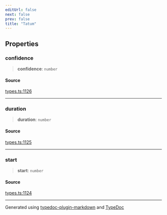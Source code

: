 ```yaml
---
editUrl: false
next: false
prev: false
title: "Tatum"
---
```


## Properties

### confidence

> **confidence**: `number`

#### Source

[types.ts:1126](https://github.com/fostertheweb/spotify-web-sdk/blob/9d7441b/src/types.ts#L1126)

***

### duration

> **duration**: `number`

#### Source

[types.ts:1125](https://github.com/fostertheweb/spotify-web-sdk/blob/9d7441b/src/types.ts#L1125)

***

### start

> **start**: `number`

#### Source

[types.ts:1124](https://github.com/fostertheweb/spotify-web-sdk/blob/9d7441b/src/types.ts#L1124)

***

Generated using [typedoc-plugin-markdown](https://www.npmjs.com/package/typedoc-plugin-markdown) and [TypeDoc](https://typedoc.org/)
